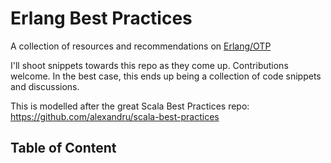 # Erlang Best Practices

A collection of resources and recommendations on [Erlang/OTP](https://www.erlang.org/)

I'll shoot snippets towards this repo as they come up. Contributions welcome. In the best case, this ends up being a collection of code snippets and discussions.

This is modelled after the great Scala Best Practices repo: https://github.com/alexandru/scala-best-practices

## Table of Content
